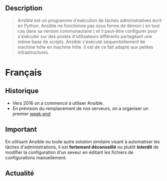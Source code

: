 <!-- TITLE: Ansible -->
<!-- SUBTITLE: Utilisation d'Ansible -->

## Description
>Ansible est un programme d'exécution de tâches administratives écrit en Python.
>Ansible ne fonctionne pas sous forme de démon ( en tout cas dans sa version communautaire ) et il peut-être configurer pour s'exécuter sur des postes d'utilisateurs différents partageant une même base de scripts.
>Ansible s'exécute séquentiellement de machine hôte en machine hôte. Il est de ce fait adapté aux petites infrastructures.
		
# Français
## Historique

  * Vers 2016 on a commencé à utiliser Ansible.
  * En prévision du remplacement de nos serveurs, on a organiser un premier [week-end](/pvs/2018/08-25-weekend-ansible)

## Important

  En utilisant Ansible ou toute autre solution similaire visant à automatiser les tâches d'administrations, il est **fortement déconseillé** ou plutôt **interdit** de modifier la configuration d'un seveur en éditant les fichiers de configurations manuellement.

## Actualité



